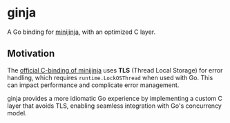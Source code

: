 # ginja

A Go binding for [minijinja](https://github.com/mitsuhiko/minijinja), with an optimized C layer.

## Motivation

The [official C-binding of minijinja](https://github.com/mitsuhiko/minijinja/tree/main/minijinja-cabi) uses **TLS** (Thread Local Storage) for error handling, which requires `runtime.LockOSThread` when used with Go. This can impact performance and complicate error management.

ginja provides a more idiomatic Go experience by implementing a custom C layer that avoids TLS, enabling seamless integration with Go's concurrency model.

